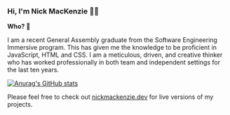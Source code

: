### Hi, I'm Nick MacKenzie 🙋‍♂️

**Who? 🤔**

I am a recent General Assembly graduate from the Software Engineering Immersive program. This has given me the knowledge to be proficient in JavaScript, HTML and CSS.
I am a meticulous, driven, and creative thinker who has worked professionally in both team and independent settings for the last ten years.

[![Anurag's GitHub stats](https://github-readme-stats.vercel.app/api?username=nickmackenzie&theme=nord&show_icons=true&count_private=true&hide=stars,issues)](https://nickmackenzie.dev)

Please feel free to check out
[nickmackenzie.dev](https://nickmackenzie.dev)
for live versions of my projects.
